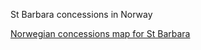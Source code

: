St Barbara concessions in Norway

 [Norwegian concessions map for St Barbara](../../norway/README.md)
